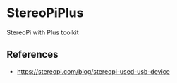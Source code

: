 # StereoPiPlus
StereoPi with Plus toolkit

## References
- https://stereopi.com/blog/stereopi-used-usb-device
